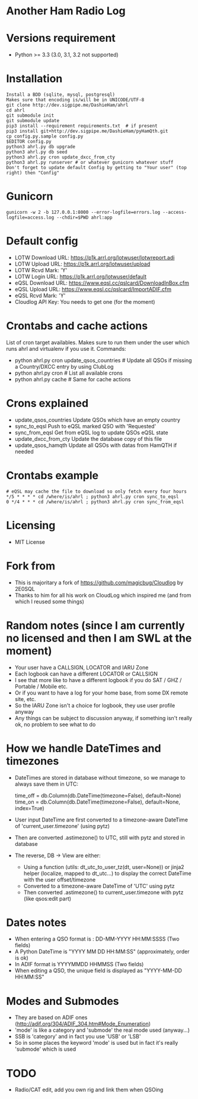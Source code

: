 Another Ham Radio Log
=====================

# Versions requirement
 - Python >= 3.3 (3.0, 3.1, 3.2 not supported)

# Installation
    Install a BDD (sqlite, mysql, postgresql)
    Makes sure that encoding is/will be in UNICODE/UTF-8
    git clone http://dev.sigpipe.me/DashieHam/ahrl
    cd ahrl
    git submodule init
    git submodule update
    pip3 install --requirement requirements.txt  # if present
    pip3 install git+http://dev.sigpipe.me/DashieHam/pyHamQth.git
    cp config.py.sample config.py
    $EDITOR config.py
    python3 ahrl.py db upgrade
    python3 ahrl.py db seed
    python3 ahrl.py cron update_dxcc_from_cty
    python3 ahrl.py runserver # or whatever gunicorn whatever stuff
    Don't forget to update default Config by getting to "Your user" (top right) then "Config"

# Gunicorn
    gunicorn -w 2 -b 127.0.0.1:8000 --error-logfile=errors.log --access-logfile=access.log --chdir=$PWD ahrl:app

# Default config
 - LOTW Download URL: https://p1k.arrl.org/lotwuser/lotwreport.adi
 - LOTW Upload URL: https://p1k.arrl.org/lotwuser/upload
 - LOTW Rcvd Mark: 'Y'
 - LOTW Login URL: https://p1k.arrl.org/lotwuser/default
 - eQSL Download URL: https://www.eqsl.cc/qslcard/DownloadInBox.cfm
 - eQSL Upload URL: https://www.eqsl.cc/qslcard/ImportADIF.cfm
 - eQSL Rcvd Mark: 'Y'
 - Cloudlog API Key: You needs to get one (for the moment)

# Crontabs and cache actions
  List of cron target availables.
  Makes sure to run them under the user which runs ahrl and virtualenv if you use it.
  Commands:
  - python ahrl.py cron update_qsos_countries  # Update all QSOs if missing a Country/DXCC entry by using ClubLog
  - python ahrl.py cron  # List all available crons
  - python ahrl.py cache  # Same for cache actions
  
# Crons explained
  - update_qsos_countries               Update QSOs which have an empty country
  - sync_to_eqsl                        Push to eQSL marked QSO with 'Requested'
  - sync_from_eqsl                      Get from eQSL log to update QSOs eQSL state
  - update_dxcc_from_cty                Update the database copy of this file
  - update_qsos_hamqth                  Update all QSOs with datas from HamQTH if needed
  
# Crontabs example
    # eQSL may cache the file to download so only fetch every four hours 
    */5 * * * * cd /where/is/ahrl ; python3 ahrl.py cron sync_to_eqsl
    0 */4 * * * cd /where/is/ahrl ; python3 ahrl.py cron sync_from_eqsl

# Licensing
 - MIT License

# Fork from
 - This is majoritary a fork of https://github.com/magicbug/Cloudlog by 2E0SQL
 - Thanks to him for all his work on CloudLog which inspired me (and from which I reused some things)

# Random notes (since I am currently no licensed and then I am SWL at the moment)
 - Your user have a CALLSIGN, LOCATOR and IARU Zone
  - Each logbook can have a different LOCATOR or CALLSIGN
  - I see that more like to have a different logbook if you do SAT / GHZ / Portable / Mobile etc.
  - Or if you want to have a log for your home base, from some DX remote site, etc.
  - So the IARU Zone isn't a choice for logbook, they use user profile anyway
 - Any things can be subject to discussion anyway, if something isn't really ok, no problem to see what to do

# How we handle DateTimes and timezones
 - DateTimes are stored in database without timezone, so we manage to always save them in UTC:


    time_off = db.Column(db.DateTime(timezone=False), default=None)
    time_on = db.Column(db.DateTime(timezone=False), default=None, index=True)

 - User input DateTime are first converted to a timezone-aware DateTime of 'current_user.timezone' (using pytz)
 - Then are converted .astimezone() to UTC, still with pytz and stored in database

 - The reverse, DB -> View are either:
   - Using a function (utils: dt_utc_to_user_tz(dt, user=None)) or jinja2 helper (localize, mapped to dt_utc...) to display the correct DateTime with the user offset/timezone
   - Converted to a timezone-aware DateTime of 'UTC' using pytz
   - Then converted .astimezone() to current_user.timezone with pytz (like qsos:edit part)

# Dates notes
 - When entering a QSO format is : DD-MM-YYYY HH:MM:SSSS (Two fields)
 - A Python DateTime is "YYYY MM DD HH:MM:SS" (approximately, order is ok)
 - In ADIF format is YYYYMMDD HHMMSS (Two fields)
 - When editing a QSO, the unique field is displayed as "YYYY-MM-DD HH:MM:SS"

# Modes and Submodes
 - They are based on ADIF ones (http://adif.org/304/ADIF_304.htm#Mode_Enumeration)
 - 'mode' is like a category and 'submode' the real mode used (anyway...)
 - SSB is 'category' and in fact you use 'USB' or 'LSB'
 - So in some places the keyword 'mode' is used but in fact it's really 'submode' which is used

# TODO
 - Radio/CAT edit, add you own rig and link them when QSOing

